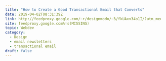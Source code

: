 ```yaml
---
title: "How to Create a Good Transactional Email that Converts"
date: 2019-04-02T08:31:39Z
link: http://feedproxy.google.com/~r/designmodo/~3/fkUAxv34o1I/?utm_medium=RSS&utm_source=hune
site: feedproxy.google.com%!s(MISSING)
topic: Webdev
category:
  - Design
  - email newsletters
  - transactional email
draft: false
---
```

